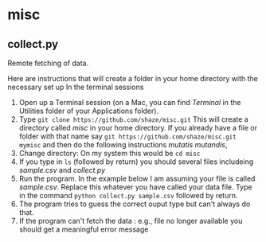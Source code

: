# misc


## collect.py

Remote fetching of data.

Here are instructions that will create a folder in your home directory with the necessary set up
In the terminal sessions
1. Open up a Terminal session (on a Mac, you can find *Terminal* in the Utilities folder of your Applications folder).
1. Type `git clone https://github.com/shaze/misc.git`   This will create a directory called *misc* in your home directory. If you already have a file or folder with that name say `git https://github.com/shaze/misc.git mymisc` and then do the following instructions *mutatis mutandis*,
1. Change directory: On my system this would be `cd misc`
1. If you type in `ls` (followed by return) you should several files includeing *sample.csv* and *collect.py*
1. Run the program. In the example below I am assuming your file is called *sample.csv*. Replace this whatever you have called your data file. Type in the command 
  `python collect.py sample.csv`   followed by return.
1. The program tries to guess the correct ouput type but can't always do that.
1. If the program can't fetch the data : e.g., file no longer available you should get a meaningful error message

